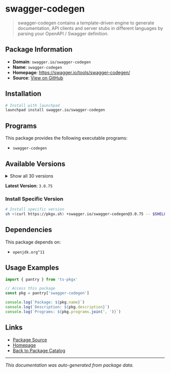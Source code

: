 # swagger-codegen

> swagger-codegen contains a template-driven engine to generate documentation, API clients and server stubs in different languages by parsing your OpenAPI / Swagger definition.

## Package Information

- **Domain**: `swagger.io/swagger-codegen`
- **Name**: `swagger-codegen`
- **Homepage**: https://swagger.io/tools/swagger-codegen/
- **Source**: [View on GitHub](https://github.com/pkgxdev/pantry/tree/main/projects/swagger.io/swagger-codegen/package.yml)

## Installation

```bash
# Install with launchpad
launchpad install swagger.io/swagger-codegen
```

## Programs

This package provides the following executable programs:

- `swagger-codegen`

## Available Versions

<details>
<summary>Show all 30 versions</summary>

- `3.0.75`, `3.0.74`, `3.0.73`, `3.0.72`, `3.0.71`
- `3.0.70`, `3.0.69`, `3.0.68`, `3.0.67`, `3.0.66`
- `3.0.65`, `3.0.64`, `3.0.63`, `3.0.62`, `3.0.61`
- `3.0.60`, `3.0.59`, `3.0.58`, `3.0.57`, `3.0.56`
- `3.0.55`, `3.0.54`, `2.4.49`, `2.4.48`, `2.4.47`
- `2.4.45`, `2.4.44`, `2.4.43`, `2.4.42`, `2.4.41`

</details>

**Latest Version**: `3.0.75`

### Install Specific Version

```bash
# Install specific version
sh <(curl https://pkgx.sh) +swagger.io/swagger-codegen@3.0.75 -- $SHELL -i
```

## Dependencies

This package depends on:

- `openjdk.org^11`

## Usage Examples

```typescript
import { pantry } from 'ts-pkgx'

// Access this package
const pkg = pantry['swagger-codegen']

console.log(`Package: ${pkg.name}`)
console.log(`Description: ${pkg.description}`)
console.log(`Programs: ${pkg.programs.join(', ')}`)
```

## Links

- [Package Source](https://github.com/pkgxdev/pantry/tree/main/projects/swagger.io/swagger-codegen/package.yml)
- [Homepage](https://swagger.io/tools/swagger-codegen/)
- [Back to Package Catalog](../../../package-catalog.md)

---

*This documentation was auto-generated from package data.*
